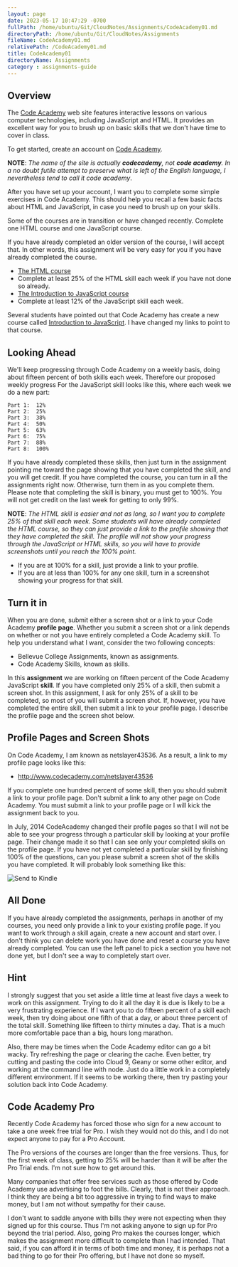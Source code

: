 ```yaml
---
layout: page
date: 2023-05-17 10:47:29 -0700
fullPath: /home/ubuntu/Git/CloudNotes/Assignments/CodeAcademy01.md
directoryPath: /home/ubuntu/Git/CloudNotes/Assignments
fileName: CodeAcademy01.md
relativePath: /CodeAcademy01.md
title: CodeAcademy01
directoryName: Assignments
category : assignments-guide
---
```


## Overview

The [Code Academy][caws] web site features interactive lessons on various computer technologies, including JavaScript and HTML. It provides an excellent way for you to brush up on basic skills that we don't have time to cover in class.

To get started, create  an account on [Code Academy][caws].

**NOTE**: _The name of the site is actually **codecademy**, not **code academy**. In a no doubt futile attempt to preserve what is left of the English language, I nevertheless tend to call it code academy_.

After you have set up your account, I want you to complete some simple exercises in Code Academy. This should help you recall a few basic facts about HTML and JavaScript, in case you need to brush up on your skills.

Some of the courses are in transition or have changed recently. Complete one HTML course and one JavaScript course.

If you have already completed an older version of the course, I will accept that. In other words, this assignment will be very easy for you if you have already completed the course.

- [The HTML course](https://www.codecademy.com/learn/learn-html)
- Complete at least 25% of the HTML skill each week if you have not done so already.
- [The Introduction to JavaScript course][ijs]
- Complete at least 12% of the JavaScript skill each week.

Several students have pointed out that Code Academy has create a new course called [Introduction to JavaScript][ijs]. I have changed my links to point to that course.

## Looking Ahead

We'll keep progressing through Code Academy on a weekly basis, doing about fifteen percent of both skills each week. Therefore our proposed weekly progress For the JavaScript skill looks like this, where each week we do a new part:

	Part 1:  12%
	Part 2:  25%
	Part 3:  38%
	Part 4:  50%
	Part 5:  63%
	Part 6:  75%
	Part 7:  88%
	Part 8:  100%

If you have already completed these skills, then just turn in the assignment pointing me toward the page showing that you have completed the skill, and you will get credit. If you have completed the course, you can turn in all the assignments right now. Otherwise, turn them in as you complete them. Please note that completing the skill is binary, you must get to 100%. You will not get credit on the last week for getting to only 99%.

**NOTE**: _The HTML skill is easier and not as long, so I want you to complete 25% of that skill each week. Some students will have already completed the HTML course, so they can just provide a link to the profile showing that they have completed the skill. The profile will not show your progress through the JavaScript or HTML skills, so you will have to provide screenshots until you reach the 100% point._

- If you are at 100% for a skill, just provide a link to your profile.
- If you are at less than 100% for any one skill, turn in a screenshot showing your progress for that skill.

## Turn it in

When you are done, submit either a screen shot or a link to your Code Academy **profile page**. Whether you submit a screen shot or a link depends on whether or not you have entirely completed a Code Academy skill. To help you understand what I want, consider the two following concepts:

- Bellevue College Assignments, known as assignments.
- Code Academy Skills, known as skills.

In this **assignment** we are working on fifteen percent of the Code Academy JavaScript **skill**. If you have completed only 25% of a skill, then submit a screen shot. In this assignment, I ask for only 25% of a skill to be completed, so most of you will submit a screen shot. If, however, you have completed the entire skill, then submit a link to your profile page. I describe the profile page and the screen shot below.

## Profile Pages and Screen Shots

On Code Academy, I am known as netslayer43536. As a result, a link to my profile page looks like this:

- <http://www.codecademy.com/netslayer43536>

If you complete one hundred percent of some skill, then you should submit a link to your profile page. Don't submit a link to any other page on Code Academy. You must submit a link to your profile page or I will kick the assignment back to you.

In July, 2014 CodeAcademy changed their profile pages so that I will not be able to see your progress through a particular skill by looking at your profile page. Their change made it so that I can see only your completed skills on the profile page. If you have not yet completed a particular skill by finishing 100% of the questions, can you please submit a screen shot of the skills you have completed. It will probably look something like this:

![Send to Kindle](https://drive.google.com/uc?export=view&id=0B25UTAlOfPRGcnB5VG8zMVVDWFE)

## All Done

If you have already completed the assignments, perhaps in another of my courses, you need only provide a link to your existing profile page. If you want to work through a skill again, create a new account and start over.  I don't think you can delete work you have done and reset a course you have already completed. You can use the left panel to pick a section you have not done yet, but I don't see a way to completely start over.

## Hint

I strongly suggest that you set aside a little time at least five days a week to work on this assignment. Trying to do it all the day it is due is likely to be a very frustrating experience. If I want you to do fifteen percent of a skill each week, then try doing about one fifth of that a day, or about three percent of the total skill. Something like fifteen to thirty minutes a day. That is a much more comfortable pace than a big, hours long marathon.

Also, there may be times when the Code Academy editor can go a bit wacky. Try refreshing the page or clearing the cache. Even better, try cutting and pasting the code into Cloud 9, Geany or some other editor, and working at the command line with node. Just do a little work in a completely different environment. If it seems to be working there, then try pasting your solution back into Code Academy.

## Code Academy Pro

Recently Code Academy has forced those who sign for a new account to take a one week free trial for Pro. I wish they would not do this, and I do not expect anyone to pay for a Pro Account.

The Pro versions of the courses are longer than the free versions. Thus, for the first week of class, getting to 25% will be harder than it will be after the Pro Trial ends. I'm not sure how to get around this.

Many companies that offer free services such as those offered by Code Academy use advertising to foot the bills. Clearly, that is not their approach. I think they are being a bit too aggressive in trying to find ways to make money, but I am not without sympathy for their cause.

I don't want to saddle anyone with bills they were not expecting when they signed up for this course. Thus I'm not asking anyone to sign up for Pro beyond the trial period. Also, going Pro makes the courses longer, which makes the assignment more difficult to complete than I had intended. That said, if you can afford it in terms of both time and money, it is perhaps not a bad thing to go for their Pro offering, but I have not done so myself.

<!--       -->
<!-- links -->
<!--       -->

[tljc]: https://www.codecademy.com/learn/learn-javascript
[ijs]: https://www.codecademy.com/learn/introduction-to-javascript
[caws]:http://www.codecademy.com/
